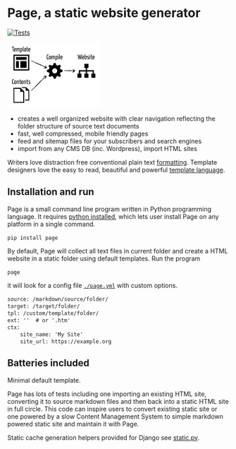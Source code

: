 Page, a static website generator
================================
[![Tests](https://github.com/fmalina/page/actions/workflows/ci.yml/badge.svg)](https://github.com/fmalina/page/actions?query=event%3Apush+branch%3Amain+workflow%3Atests)

![website = compile(markdown content, templates)](page.png)

- creates a well organized website with clear navigation
  reflecting the folder structure of source text documents
- fast, well compressed, mobile friendly pages
- feed and sitemap files for your subscribers and search engines
- import from any CMS DB (inc. Wordpress), import HTML sites

Writers love distraction free conventional plain text
[formatting](https://commonmark.org/help/).
Template designers love the easy to read, beautiful and powerful
[template language](https://palletsprojects.com/p/jinja/).

Installation and run
--------------------
Page is a small command line program written in Python programming language.
It requires [python installed](https://www.python.org/downloads/), which lets user
install Page on any platform in a single command.

    pip install page

By default, Page will collect all text files in current folder
and create a HTML website in a static folder using default templates. Run the program

    page

it will look for a config file
[`./page.yml`](https://github.com/fmalina/page/blob/main/page.yml)
with custom options.

    source: /markdown/source/folder/
    target: /target/folder/
    tpl: /custom/template/folder/
    ext: ''  # or '.htm'
    ctx:
        site_name: 'My Site'
        site_url: https://example.org


Batteries included
------------------
Minimal default template.

Page has lots of tests including one importing an existing HTML site,
converting it to source markdown files and then back into a static HTML site
in full circle. This code can inspire users to convert existing static site
or one powered by a slow Content Management System to simple
markdown powered static site and maintain it with Page.

Static cache generation helpers provided for Django
see [static.py](https://github.com/fmalina/page/blob/main/static.py).

